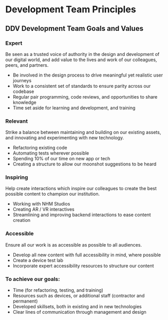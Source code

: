 # Development Team Principles

## DDV Development Team Goals and Values

### Expert
Be seen as a trusted voice of authority in the design and development of our digital world, and add value to the lives and work of our colleagues, peers, and partners.
-	Be involved in the design process to drive meaningful yet realistic user journeys
-	Work to a consistent set of standards to ensure parity across our codebase
-	Regular pair programming, code reviews, and opportunities to share knowledge
-	Time set aside for learning and development, and training

### Relevant
Strike a balance between maintaining and building on our existing assets, and innovating and experimenting with new technology.
-	Refactoring existing code
-	Automating tests wherever possible
-	Spending 10% of our time on new app or tech
-	Creating a structure to allow our moonshot suggestions to be heard

### Inspiring
Help create interactions which inspire our colleagues to create the best possible content to champion our institution.
-	Working with NHM Studios
-	Creating AR / VR interactives
-	Streamlining and improving backend interactions to ease content creation

### Accessible
Ensure all our work is as accessible as possible to all audiences.
-	Develop all new content with full accessibility in mind, where possible
-	Create a device test lab
-	Incorporate expert accessibility resources to structure our content


### To achieve our goals:
-	Time (for refactoring, testing, and training)
-	Resources such as devices, or additional staff (contractor and permanent)
-	Developed skillsets, both in existing and in new technologies
-	Clear lines of communication through management and design
